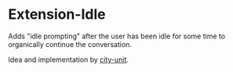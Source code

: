 # Extension-Idle

Adds "idle prompting" after the user has been idle for some time to organically continue the conversation.

Idea and implementation by [city-unit](https://github.com/city-unit).
